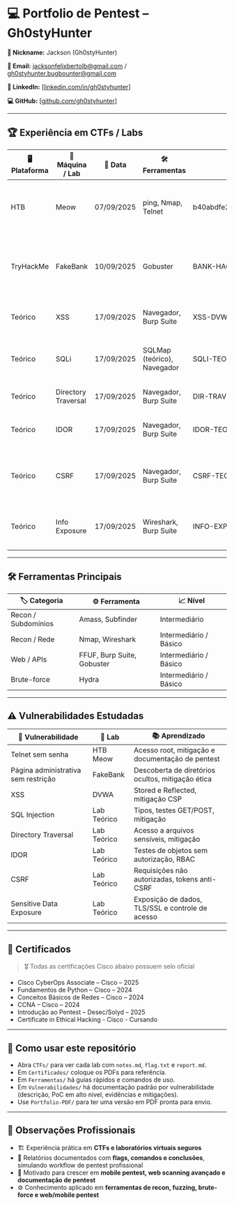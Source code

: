 # 💻 Portfolio de Pentest – Gh0styHunter

**👤 Nickname:** Jackson (Gh0styHunter)

**📧 Email:** jacksonfelixbertolb@gmail.com / gh0styhunter.bugbounter@gmail.com

**🔗 LinkedIn:** [[linkedin.com/in/gh0styhunter](https://www.linkedin.com/in/gh0sty-hunter-b2a2b3382/)]

**💻 GitHub:** [[github.com/gh0styhunter](https://github.com/Gh0styHunter/meu-portfolio)]

---

## 🏆 Experiência em CTFs / Labs

| 🖥 Plataforma | 🔹 Máquina / Lab | 📅 Data | 🛠 Ferramentas | 🏅 Flag | 📚 Aprendizado |
|--------------|----------------|--------|---------------|--------|----------------|
| HTB | Meow | 07/09/2025 | ping, Nmap, Telnet | b40abdfe23665f766f9c61ecba8a4c19 | Recon de rede, exploração Telnet sem senha, documentação de pentest |
| TryHackMe | FakeBank | 10/09/2025 | Gobuster | BANK-HACKED | Descoberta de diretórios ocultos, exploração de página administrativa, mitigação ética |
| Teórico | XSS | 17/09/2025 | Navegador, Burp Suite | XSS-DVWA | Conceitos de Stored/Reflected XSS, mitigação e análise segura |
| Teórico | SQLi | 17/09/2025 | SQLMap (teórico), Navegador | SQLI-TEORICO | Conceitos de SQL Injection, tipos e mitigação segura |
| Teórico | Directory Traversal | 17/09/2025 | Navegador, Burp Suite | DIR-TRAV-TEORICO | Exploração de paths e mitigação |
| Teórico | IDOR | 17/09/2025 | Navegador, Burp Suite | IDOR-TEORICO | Exploração de objetos sem autorização, RBAC |
| Teórico | CSRF | 17/09/2025 | Navegador, Burp Suite | CSRF-TEORICO | Requisições maliciosas em usuário autenticado, mitigação segura |
| Teórico | Info Exposure | 17/09/2025 | Wireshark, Burp Suite | INFO-EXPOSURE-TEORICO | Análise de exposição de dados sensíveis, criptografia e mitigação |
---

## 🛠 Ferramentas Principais

| 🏷 Categoria | ⚙️ Ferramenta | 📈 Nível |
|-------------|---------------|---------|
| Recon / Subdomínios | Amass, Subfinder | Intermediário |
| Recon / Rede | Nmap, Wireshark | Intermediário / Básico |
| Web / APIs | FFUF, Burp Suite, Gobuster | Intermediário / Básico |
| Brute-force | Hydra | Intermediário / Básico |

---

## ⚠️ Vulnerabilidades Estudadas

| 🔹 Vulnerabilidade | 📂 Lab | 📚 Aprendizado |
|------------------|-------|----------------|
| Telnet sem senha | HTB Meow | Acesso root, mitigação e documentação de pentest |
| Página administrativa sem restrição | FakeBank | Descoberta de diretórios ocultos, mitigação ética |
| XSS | DVWA | Stored e Reflected, mitigação CSP |
| SQL Injection | Lab Teórico | Tipos, testes GET/POST, mitigação |
| Directory Traversal | Lab Teórico | Acesso a arquivos sensíveis, mitigação |
| IDOR | Lab Teórico | Testes de objetos sem autorização, RBAC |
| CSRF | Lab Teórico | Requisições não autorizadas, tokens anti-CSRF |
| Sensitive Data Exposure | Lab Teórico | Exposição de dados, TLS/SSL e controle de acesso |

---

## 📜 Certificados

> 🎖 Todas as certificações Cisco abaixo possuem selo oficial

- Cisco CyberOps Associate – Cisco – 2025  
- Fundamentos de Python – Cisco – 2024  
- Conceitos Básicos de Redes – Cisco – 2024  
- CCNA – Cisco – 2024  
- Introdução ao Pentest – Desec/Solyd – 2025
- Certificate in Ethical Hacking - Cisco - Cursando

---

## 📌 Como usar este repositório

- Abra `CTFs/` para ver cada lab com `notes.md`, `flag.txt` e `report.md`.
- Em `Certificados/` coloque os PDFs para referência.  
- Em `Ferramentas/` há guias rápidos e comandos de uso.  
- Em `Vulnerabilidades/` há documentação padrão por vulnerabilidade (descrição, PoC em alto nível, evidências e mitigações).  
- Use `Portfolio-PDF/` para ter uma versão em PDF pronta para envio.

---

## 📄 Observações Profissionais

- 🏗 Experiência prática em **CTFs e laboratórios virtuais seguros**  
- 📑 Relatórios documentados com **flags, comandos e conclusões**, simulando workflow de pentest profissional  
- 🚀 Motivado para crescer em **mobile pentest, web scanning avançado e documentação de pentest**  
- ⚙️ Conhecimento aplicado em **ferramentas de recon, fuzzing, brute-force e web/mobile pentest**


